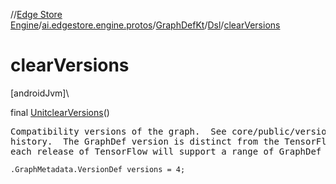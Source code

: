 //[Edge Store Engine](../../../../index.md)/[ai.edgestore.engine.protos](../../index.md)/[GraphDefKt](../index.md)/[Dsl](index.md)/[clearVersions](clear-versions.md)

# clearVersions

[androidJvm]\

final [Unit](https://kotlinlang.org/api/latest/jvm/stdlib/kotlin/-unit/index.html)[clearVersions](clear-versions.md)()

<pre>
Compatibility versions of the graph.  See core/public/version.h for version
history.  The GraphDef version is distinct from the TensorFlow version, and
each release of TensorFlow will support a range of GraphDef versions.
</pre>

<code>.GraphMetadata.VersionDef versions = 4;</code>
